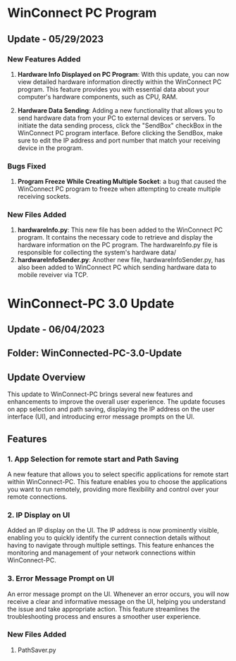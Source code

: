 # WinConnect PC Program

## Update - 05/29/2023

### New Features Added

1. **Hardware Info Displayed on PC Program**: With this update, you can now view detailed hardware information directly within the WinConnect PC program. This feature provides you with essential data about your computer's hardware components, such as CPU, RAM.

2. **Hardware Data Sending**: Adding a new functionality that allows you to send hardware data from your PC to external devices or servers. To initiate the data sending process, click the "SendBox" checkBox in the WinConnect PC program interface. Before clicking the SendBox, make sure to edit the IP address and port number that match your receiving device in the program. 

### Bugs Fixed

1. **Program Freeze While Creating Multiple Socket**: a bug that caused the WinConnect PC program to freeze when attempting to create multiple receiving sockets.

### New Files Added

1. **hardwareInfo.py**: This new file has been added to the WinConnect PC program. It contains the necessary code to retrieve and display the hardware information on the PC program. The hardwareInfo.py file is responsible for collecting the system's hardware data/
2. **hardwareInfoSender.py**: Another new file, hardwareInfoSender.py, has also been added to WinConnect PC which sending hardware data to mobile reveiver via TCP.



# WinConnect-PC 3.0 Update 
## Update - 06/04/2023
## Folder: WinConnected-PC-3.0-Update

## Update Overview
This update to WinConnect-PC brings several new features and enhancements to improve the overall user experience. The update focuses on app selection and path saving, displaying the IP address on the user interface (UI), and introducing error message prompts on the UI.

## Features

### 1. App Selection for remote start and Path Saving
A new feature that allows you to select specific applications for remote start within WinConnect-PC. This feature enables you to choose the applications you want to run remotely, providing more flexibility and control over your remote connections.

### 2. IP Display on UI
Added an IP display on the UI. The IP address is now prominently visible, enabling you to quickly identify the current connection details without having to navigate through multiple settings. This feature enhances the monitoring and management of your network connections within WinConnect-PC.

### 3. Error Message Prompt on UI
An error message prompt on the UI. Whenever an error occurs, you will now receive a clear and informative message on the UI, helping you understand the issue and take appropriate action. This feature streamlines the troubleshooting process and ensures a smoother user experience.

### New Files Added
1. PathSaver.py

